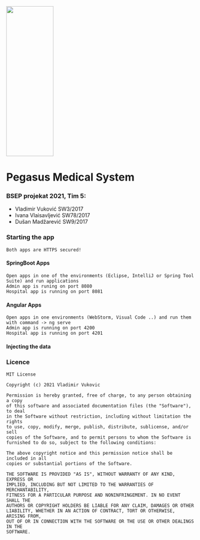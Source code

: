 <img src="https://user-images.githubusercontent.com/45330563/114599059-e4a35600-9c92-11eb-9b9d-e92e53bccd1b.png" width="50%" height="400px">

# Pegasus Medical System
 
 
### BSEP projekat 2021, Tim 5:
* Vladimir Vuković SW3/2017
* Ivana Vlaisavljević SW78/2017
* Dušan Madžarević SW9/2017

### Starting the app
    Both apps are HTTPS secured!
    
#### SpringBoot Apps
    Open apps in one of the environments (Eclipse, IntelliJ or Spring Tool Suite) and run applications
    Admin app is runing on port 8080
    Hospital app is running on port 8081

#### Angular Apps
    Open apps in one environments (WebStorm, Visual Code ..) and run them with command -> ng serve
    Admin app is running on port 4200
    Hospital app is running on port 4201

#### Injecting the data
    
    
### Licence
    MIT License

    Copyright (c) 2021 Vladimir Vukovic

    Permission is hereby granted, free of charge, to any person obtaining a copy
    of this software and associated documentation files (the "Software"), to deal
    in the Software without restriction, including without limitation the rights
    to use, copy, modify, merge, publish, distribute, sublicense, and/or sell
    copies of the Software, and to permit persons to whom the Software is
    furnished to do so, subject to the following conditions:

    The above copyright notice and this permission notice shall be included in all
    copies or substantial portions of the Software.

    THE SOFTWARE IS PROVIDED "AS IS", WITHOUT WARRANTY OF ANY KIND, EXPRESS OR
    IMPLIED, INCLUDING BUT NOT LIMITED TO THE WARRANTIES OF MERCHANTABILITY,
    FITNESS FOR A PARTICULAR PURPOSE AND NONINFRINGEMENT. IN NO EVENT SHALL THE
    AUTHORS OR COPYRIGHT HOLDERS BE LIABLE FOR ANY CLAIM, DAMAGES OR OTHER
    LIABILITY, WHETHER IN AN ACTION OF CONTRACT, TORT OR OTHERWISE, ARISING FROM,
    OUT OF OR IN CONNECTION WITH THE SOFTWARE OR THE USE OR OTHER DEALINGS IN THE
    SOFTWARE.

